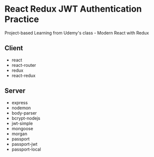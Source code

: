 # React Redux JWT Authentication Practice

Project-based Learning from Udemy's class - Modern React with Redux


## Client

* react
* react-router
* redux
* react-redux

## Server

* express
* nodemon
* body-parser
* bcrypt-nodejs
* jwt-simple
* mongoose
* morgan
* passport
* passport-jwt
* passport-local
